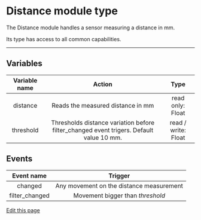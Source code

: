 # Distance module type

The Distance module handles a sensor measuring a distance in mm.

Its type has access to all common capabilities.

----

## Variables

| **Variable name** | **Action** | **Type** |
|:---:|:---:|:---:|
| distance | Reads the measured distance in mm | read only: Float |
| threshold | Thresholds distance variation before filter_changed event trigers. Default value 10 mm. | read / write: Float |

## Events

| **Event name** | **Trigger** |
|:---:|:---:|
| changed | Any movement on the distance measurement |
| filter_changed | Movement bigger than *threshold* |

<div class="cust_edit_page"><a href="https://github.com/Luos-io/doc/src/_pages/high/modules_list/distance.md">Edit this page</a></div>

